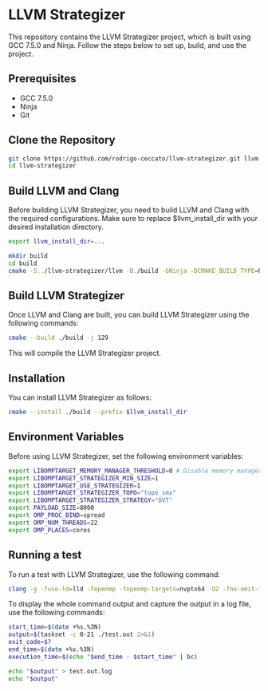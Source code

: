 # LLVM Strategizer

This repository contains the LLVM Strategizer project, which is built using GCC 7.5.0 and Ninja. Follow the steps below to set up, build, and use the project.

## Prerequisites

- GCC 7.5.0
- Ninja
- Git

## Clone the Repository

```bash
git clone https://github.com/rodrigo-ceccato/llvm-strategizer.git llvm-strategizer
cd llvm-strategizer
```

## Build LLVM and Clang

Before building LLVM Strategizer, you need to build LLVM and Clang with the required configurations. Make sure to replace $llvm_install_dir with your desired installation directory.

```bash
export llvm_install_dir=...

mkdir build
cd build
cmake -S../llvm-strategizer/llvm -B./build -GNinja -DCMAKE_BUILD_TYPE=Release -DCMAKE_INSTALL_PREFIX=$llvm_install_dir -DLLVM_ENABLE_PROJECTS=clang-tools-extra;clang;compiler-rt -DLLVM_ENABLE_RUNTIMES=libcxx;openmp;libcxxabi -DLLVM_TARGETS_TO_BUILD=X86\;AMDGPU\;nvvptx -DCLANG_VENDOR=auto-strategizer -DLIBOMPTARGET_ENABLE_DEBUG=1 -DLLVM_ENABLE_ASSERTIONS=On -DCMAKE_EXPORT_COMPILE_COMMANDS=On -DLLVM_INCLUDE_BENCHMARKS=Off -DLIBOMPTARGET_ENABLE_PROFILER=1 -DOPENMP_STANDALONE_BUILD=0 -DBUILD_SHARED_LIBS=1 -DLLVM_USE_SPLIT_DWARF=1
```

## Build LLVM Strategizer

Once LLVM and Clang are built, you can build LLVM Strategizer using the following commands:

```bash
cmake --build ./build -j 129
```

This will compile the LLVM Strategizer project.

## Installation

You can install LLVM Strategizer as follows:

```bash
cmake --install ./build --prefix $llvm_install_dir
```

## Environment Variables

Before using LLVM Strategizer, set the following environment variables:

```bash
export LIBOMPTARGET_MEMORY_MANAGER_THRESHOLD=0 # Disable memory manager
export LIBOMPTARGET_STRATEGIZER_MIN_SIZE=1
export LIBOMPTARGET_USE_STRATEGIZER=1
export LIBOMPTARGET_STRATEGIZER_TOPO="topo_smx"
export LIBOMPTARGET_STRATEGIZER_STRATEGY="DVT"
export PAYLOAD_SIZE=8000
export OMP_PROC_BIND=spread
export OMP_NUM_THREADS=22
export OMP_PLACES=cores
```

## Running a test

To run a test with LLVM Strategizer, use the following command:

```bash
clang -g -fuse-ld=lld -fopenmp -fopenmp-targets=nvptx64 -O2 -fno-omit-frame-pointer -fno-optimize-sibling-calls -fopenmp-target-debug=3 -o test.out $source_file
```

To display the whole command output and capture the output in a log file, use the following commands:

```bash
start_time=$(date +%s.%3N)
output=$(taskset -c 0-21 ./test.out 2>&1)
exit_code=$?
end_time=$(date +%s.%3N)
execution_time=$(echo "$end_time - $start_time" | bc)

echo "$output" > test.out.log
echo "$output"
```
